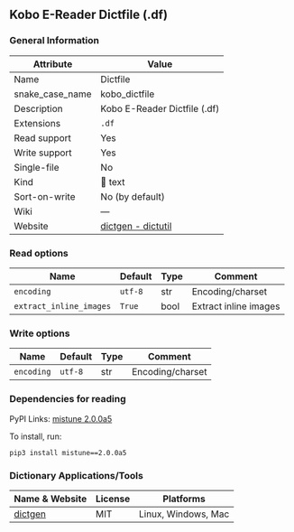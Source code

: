 
## Kobo E-Reader Dictfile (.df) ##

### General Information ###
Attribute | Value
--------- | -------
Name | Dictfile
snake_case_name | kobo_dictfile
Description | Kobo E-Reader Dictfile (.df)
Extensions | `.df`
Read support | Yes
Write support | Yes
Single-file | No
Kind | 📝 text
Sort-on-write | No (by default)
Wiki | ―
Website | [dictgen - dictutil](https://pgaskin.net/dictutil/dictgen/#dictfile-format)


### Read options ###
Name | Default | Type | Comment
---- | ------- | ---- | -------
`encoding` | `utf-8` | str | Encoding/charset
`extract_inline_images` | `True` | bool | Extract inline images

### Write options ###
Name | Default | Type | Comment
---- | ------- | ---- | -------
`encoding` | `utf-8` | str | Encoding/charset

### Dependencies for reading ###
PyPI Links: [mistune 2.0.0a5](https://pypi.org/project/mistune/2.0.0a5)

To install, run:

    pip3 install mistune==2.0.0a5



### Dictionary Applications/Tools ###
Name & Website | License | Platforms
-------------- | ------- | ---------
[dictgen](https://pgaskin.net/dictutil/dictgen/) | MIT | Linux, Windows, Mac

